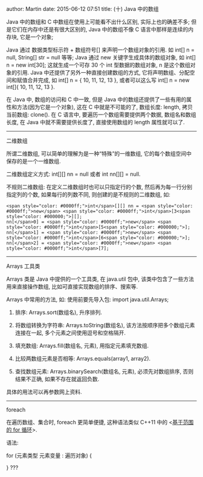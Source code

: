 author: Martin
date: 2015-06-12 07:51
title: (十) Java 中的数组

Java 中的数组和 C 中数组在使用上可能看不出什么区别, 实际上也的确差不多;
但是它们在内存中还是有很大区别的, Java 中的数组不像 C 语言中那样是连续的内存块, 它是一个对象;

Java 通过 数据类型标示符 + 数组符号[] 来声明一个数组对象的引用. 如 int[] n = null, String[] str = null 等等;
Java 通过 new 关键字生成具体的数组对象, 如 int[] n = new int[30]; 这就生成一个可存 30 个 int 型数据的数组对象, n 是这个数组对象的引用.
Java 中还提供了另外一种直接创建数组的方式, 它将声明数组、分配空间和赋值合并完成, 如 int[] n = { 10, 11, 12, 13 }, 或者可以这么写 int[] n = new int[]{ 10, 11, 12, 13 }.

在 Java 中, 数组的访问和 C 中一致, 但是 Java 中的数组还提供了一些有用的属性和方法(因为它是一个对象), 这在 C 中就是不可能的了, 数组长度: length, 拷贝当前数组: clone().
在 C 语言中, 要遍历一个数组需要提供两个数据, 数组名和数组长度, 在 Java 中就不需要提供长度了, 直接使用数组的 length 属性就可以了.



* * *



二维数组

所谓二维数组, 可以简单的理解为是一种“特殊”的一维数组, 它的每个数组空间中保存的是一个一维数组.

二维数组定义方式: int[][] nn = null 或者 int nn[][] = null.

不规则二维数组: 在定义二维数组时也可以只指定行的个数, 然后再为每一行分别指定列的个数, 如果每行的列数不同, 则创建的是不规则的二维数组, 如:





    <span style="color: #0000ff;">int</span>[][] nn = <span style="color: #0000ff;">new</span> <span style="color: #0000ff;">int</span>[3<span style="color: #000000;">][];
    nn[</span>0] = <span style="color: #0000ff;">new</span> <span style="color: #0000ff;">int</span>[5<span style="color: #000000;">];
    nn[</span>1] = <span style="color: #0000ff;">new</span> <span style="color: #0000ff;">int</span>[6<span style="color: #000000;">];
    nn[</span>2] = <span style="color: #0000ff;">new</span> <span style="color: #0000ff;">int</span>[7];








* * *



Arrays 工具类

Arrays 类是 Java 中提供的一个工具类, 在 java.util 包中, 该类中包含了一些方法用来直接操作数组, 比如可直接实现数组的排序、搜索等.

Arrays 中常用的方法, 如:
使用前要先导入包: import java.util.Arrays;

1. 排序: Arrays.sort(数组名), 升序排列.

2. 将数组转换为字符串: Arrays.toString(数组名), 该方法按顺序把多个数组元素连接在一起, 多个元素之间使用逗号和空格隔开.

3. 填充数组: Arrays.fill(数组名, 元素), 用指定元素填充数组.

4. 比较两数组元素是否相等: Arrays.equals(array1, array2).

5. 查找数组元素: Arrays.binarySearch(数组名, 元素), 必须先对数组排序, 否则结果不正确, 如果不存在就返回负数.

具体的用法可以再参数网上资料.



* * *



foreach

在遍历数组、集合时, foreach 更简单便捷, 这种语法类似 C++11 中的 <[基于范围的 for 循环](http://www.smallcpp.com/small_349.php)>.

语法:

for (元素类型 元素变量 : 遍历对象) {

}
???
